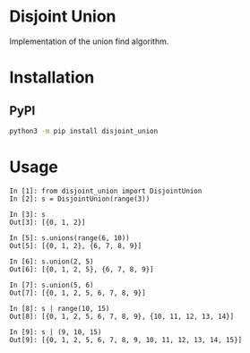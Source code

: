 # Disjoint Union

Implementation of the union find algorithm.

# Installation

## PyPI

```bash
python3 -m pip install disjoint_union
```

# Usage

```python3
In [1]: from disjoint_union import DisjointUnion                            
In [2]: s = DisjointUnion(range(3))   

In [3]: s                             
Out[3]: [{0, 1, 2}]

In [5]: s.unions(range(6, 10))        
Out[5]: [{0, 1, 2}, {6, 7, 8, 9}]

In [6]: s.union(2, 5)                 
Out[6]: [{0, 1, 2, 5}, {6, 7, 8, 9}]

In [7]: s.union(5, 6)                 
Out[7]: [{0, 1, 2, 5, 6, 7, 8, 9}]

In [8]: s | range(10, 15)             
Out[8]: [{0, 1, 2, 5, 6, 7, 8, 9}, {10, 11, 12, 13, 14}]

In [9]: s | (9, 10, 15)                   
Out[9]: [{0, 1, 2, 5, 6, 7, 8, 9, 10, 11, 12, 13, 14, 15}]

```

